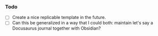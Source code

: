 

### Todo 

- [ ] Create a nice replicable template in the future.
- [ ] Can this be generalized in a way that I could both: maintain let's say a Docusaurus journal together with Obsidian?